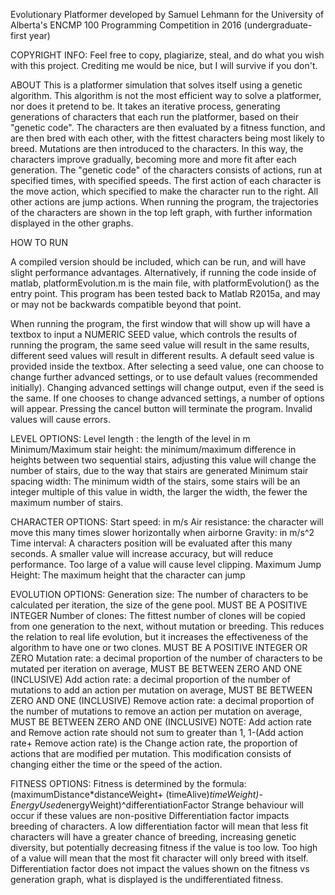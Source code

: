 Evolutionary Platformer
developed by Samuel Lehmann for the University of Alberta's ENCMP 100 Programming Competition in 2016 (undergraduate-first year)

COPYRIGHT INFO: Feel free to copy, plagiarize, steal, and do what you wish with this project. Crediting me would be nice, but I will survive
if you don't.

ABOUT
This is a platformer simulation that solves itself using a genetic algorithm. This algorithm is not the most efficient way to solve a platformer,
nor does it pretend to be. It takes an iterative process, generating generations of characters that each run the platformer, based on their
"genetic code". The characters are then evaluated by a fitness function, and are then bred with each other, with the fittest characters being
most likely to breed. Mutations are then introduced to the characters. In this way, the characters improve gradually, becoming more and more fit 
after each generation. The "genetic code" of the characters consists of actions, run at specified times, with specified speeds. The first action
of each character is the move action, which specified to make the character run to the right. All other actions are jump actions. When running
the program, the trajectories of the characters are shown in the top left graph, with further information displayed in the other graphs.

HOW TO RUN

A compiled version should be included, which can be run, and will have slight performance advantages. Alternatively, if running the code inside 
of matlab, platformEvolution.m is the main file, with platformEvolution() as the entry point. This program has been tested back to Matlab R2015a,
and may or may not be backwards compatible beyond that point.

When running the program, the first window that will show up will have a textbox to input a NUMERIC SEED value, which controls the results of
running the program, the same seed value will result in the same results, different seed values will result in different results. A default
seed value is provided inside the textbox.  After selecting a seed value, one can choose to change further advanced settings, or to use default 
values (recommended initially). Changing advanced settings will change output, even if the seed is the same. If one chooses to change advanced 
settings, a number of options will appear. Pressing the cancel button will terminate the program. Invalid values will cause errors.

LEVEL OPTIONS:
Level length : the length of the level in m
Minimum/Maximum stair height: the minimum/maximum difference in heights between two sequential stairs, adjusting this value will change the number
of stairs, due to the way that stairs are generated
Minimum stair spacing width: The minimum width of the stairs, some stairs will be an integer multiple of this value in width, the larger the width,
the fewer the maximum number of stairs.


CHARACTER OPTIONS:
Start speed: in m/s
Air resistance: the character will move this many times slower horizontally when airborne
Gravity: in m/s^2
Time interval: A characters position will be evaluated after this many seconds. A smaller value will increase accuracy, but will reduce performance.
Too large of a value will cause level clipping.
Maximum Jump Height:
The maximum height that the character can jump

EVOLUTION OPTIONS:
Generation size: The number of characters to be calculated per iteration, the size of the gene pool. MUST BE A POSITIVE INTEGER
Number of clones: The fittest number of clones will be copied from one generation to the next, without mutation or breeding. This reduces the relation
to real life evolution, but it increases the effectiveness of the algorithm to have one or two clones. MUST BE A POSITIVE INTEGER OR ZERO
Mutation rate: a decimal proportion of the number of characters to be mutated per iteration on average, MUST BE BETWEEN ZERO AND ONE (INCLUSIVE)
Add action rate: a decimal proportion of the number of mutations to add an action per mutation on average, MUST BE BETWEEN ZERO AND ONE (INCLUSIVE)
Remove action rate: a decimal proportion of the number of mutations to remove an action per mutation on average, MUST BE BETWEEN ZERO AND ONE
(INCLUSIVE)
NOTE: Add action rate and Remove action rate should not sum to greater than 1, 1-(Add action rate+ Remove action rate) is the Change action rate,
the proportion of actions that are modified per mutation. This modification consists of changing either the time or the speed of the action.

FITNESS OPTIONS:
Fitness is determined by the formula: (maximumDistance*distanceWeight+ (timeAlive)*timeWeight)-EnergyUsed*energyWeight)^differentiationFactor
Strange behaviour will occur if these values are non-positive
Differentiation factor impacts breeding of characters. A low differentiation factor will mean that less fit characters will have a greater chance of 
breeding, increasing genetic diversity, but potentially decreasing fitness if the value is too low. Too high of a value will mean that the most fit
character will only breed with itself. Differentiation factor does not impact the values shown on the fitness vs generation graph, what is displayed 
is the undifferentiated fitness.
